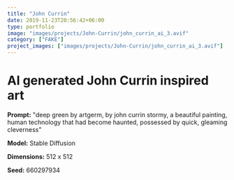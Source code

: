 ```yaml
---
title: "John Currin"
date: 2019-11-23T20:56:42+06:00
type: portfolio
image: "images/projects/John-Currin/john_currin_ai_3.avif"
category: ["FAKE"]
project_images: ["images/projects/John-Currin/john_currin_ai_3.avif"]
---
```


# AI generated John Currin inspired art

**Prompt:** "deep green by artgerm, by john currin stormy, a beautiful painting, human technology that had become haunted, possessed by quick, gleaming cleverness"

**Model:** Stable Diffusion

**Dimensions:** 512 x 512

**Seed:** 660297934
